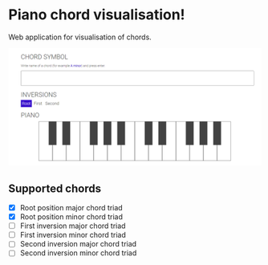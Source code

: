 # Piano chord visualisation!

Web application for visualisation of chords.

![Screenshot](https://github.com/valigac/show-chord/blob/master/imgs/screen.PNG)

## Supported chords

- [x] Root position major chord triad
- [x] Root position minor chord triad
- [ ] First inversion major chord triad
- [ ] First inversion minor chord triad
- [ ] Second inversion major chord triad
- [ ] Second inversion minor chord triad
